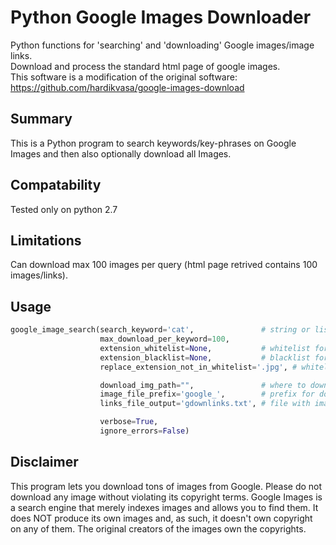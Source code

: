 # Python Google Images Downloader
Python functions for 'searching' and 'downloading' Google images/image links.<br />
Download and process the standard html page of google images.<br />
This software is a modification of the original software: https://github.com/hardikvasa/google-images-download
## Summary
This is a Python program to search keywords/key-phrases on Google Images and then also optionally download all Images. 

## Compatability
Tested only on python 2.7

## Limitations
Can download max 100 images per query (html page retrived contains 100 images/links).

## Usage
```python
google_image_search(search_keyword='cat',               # string or list of strings
                    max_download_per_keyword=100,      
                    extension_whitelist=None,           # whitelist for file extensions
                    extension_blacklist=None,           # blacklist for file extensions
                    replace_extension_not_in_whitelist='.jpg', # whitelist behaviour

                    download_img_path="",               # where to download images 
                    image_file_prefix='google_',        # prefix for downloaded image names
                    links_file_output='gdownlinks.txt', # file with image links

                    verbose=True,
                    ignore_errors=False)
```

## Disclaimer
This program lets you download tons of images from Google. Please do not download any image without violating its copyright terms. Google Images is a search engine that merely indexes images and allows you to find them.  It does NOT produce its own images and, as such, it doesn't own copyright on any of them.  The original creators of the images own the copyrights.  
